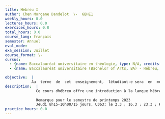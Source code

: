 ```yaml
---
title: Hébreu I
author: Chen Morgane Dandelot  \-  6BHE1
weekly_hours: 0.0
lectures_hours: 0.0
exercices_hours: 0.0
total_hours: 0.0
course_lang: français
semester: Annuel
eval_mode: 
exa_session: Juillet
course_format: \-
cursus:
  - {name: Baccalauréat universitaire en théologie, type: N/A, credits: 6.0}
  - {name: Baccalauréat universitaire (Bachelor of Arts, BA) - Hébreu, type: N/A, credits: 6.0}

objective:  |
            Au  terme  de  cet  enseignement,  létudiant-e sera  en  mesure  de lire  et  traduire  des  textes narratifs  et des textes poétiques. Il/elle maîtrisera les outils nécessaires à la traduction de tous les types de textes hébraïques anciens.
description:  |
              Ce cours dhébreu offre une introduction à la langue hébraïque, ainsi quun apprentissage des notions fondamentales  de  grammaire  et  de  syntaxe.  Lenseignement  et  lapprentissage  de  cette  langue  sont ponctués par des exercices de lecture et décriture, et par la traduction de textes bibliques. Ce cours inclut une session intensive de 4 jours qui aura lieu la dernière semaine de cours de décembre 2022.
              
              Remarque pour le semestre de printemps 2023
              Jeudi 8h15-10h00/15 jours, U363: le 2.3 ; 16.3 ; 23.3 ; 6.4; 20.04 ; 27.04 ; 11.05 ; 25.05.
practice_hours: 0.0
---
```

